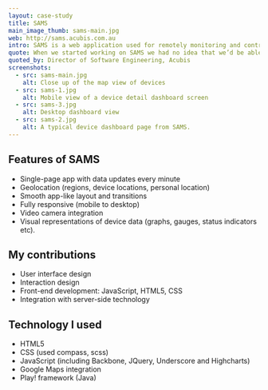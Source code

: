 ```yaml
---
layout: case-study
title: SAMS
main_image_thumb: sams-main.jpg
web: http://sams.acubis.com.au
intro: SAMS is a web application used for remotely monitoring and controlling large engineering type devices. Much of the application runs as a single page web app that continually and efficiently refreshes data without requiring full page reloads. The application works across different browsers on a variety of devices, allowing it to be used both in the field and from an office. I designed the interface and built most of the front-end of the SAMS application.
quote: When we started working on SAMS we had no idea that we’d be able to create something so app-like and user-friendly. It’s clear, fast and it works well on both desktop and mobile devices.
quoted_by: Director of Software Engineering, Acubis
screenshots:
  - src: sams-main.jpg
    alt: Close up of the map view of devices
  - src: sams-1.jpg
    alt: Mobile view of a device detail dashboard screen
  - src: sams-3.jpg
    alt: Desktop dashboard view
  - src: sams-2.jpg
    alt: A typical device dashboard page from SAMS.
---
```


## Features of SAMS

* Single-page app with data updates every minute
* Geolocation (regions, device locations, personal location)
* Smooth app-like layout and transitions
* Fully responsive (mobile to desktop)
* Video camera integration
* Visual representations of device data (graphs, gauges, status indicators etc).

## My contributions

* User interface design
* Interaction design
* Front-end development: JavaScript, HTML5, CSS
* Integration with server-side technology

## Technology I used

* HTML5
* CSS (used compass, scss)
* JavaScript  (including Backbone, JQuery, Underscore and Highcharts)
* Google Maps integration
* Play! framework (Java)